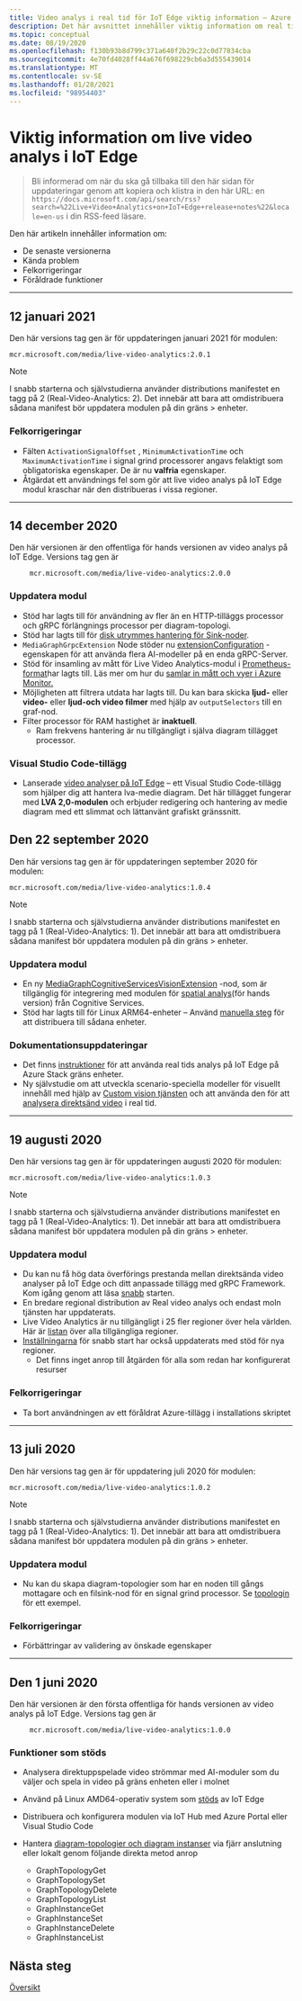 ```yaml
---
title: Video analys i real tid för IoT Edge viktig information – Azure
description: Det här avsnittet innehåller viktig information om real tids analys av IoT Edge-versioner, förbättringar, fel korrigeringar och kända problem.
ms.topic: conceptual
ms.date: 08/19/2020
ms.openlocfilehash: f130b93b8d799c371a640f2b29c22c0d77834cba
ms.sourcegitcommit: 4e70fd4028ff44a676f698229cb6a3d555439014
ms.translationtype: MT
ms.contentlocale: sv-SE
ms.lasthandoff: 01/28/2021
ms.locfileid: "98954403"
---
```

# <a name="live-video-analytics-on-iot-edge-release-notes"></a>Viktig information om live video analys i IoT Edge

>Bli informerad om när du ska gå tillbaka till den här sidan för uppdateringar genom att kopiera och klistra in den här URL: en `https://docs.microsoft.com/api/search/rss?search=%22Live+Video+Analytics+on+IoT+Edge+release+notes%22&locale=en-us` i din RSS-feed läsare.

Den här artikeln innehåller information om:

* De senaste versionerna
* Kända problem
* Felkorrigeringar
* Föråldrade funktioner

<hr width=100%>

## <a name="january-12-2021"></a>12 januari 2021

Den här versions tag gen är för uppdateringen januari 2021 för modulen:

```
mcr.microsoft.com/media/live-video-analytics:2.0.1
```

> [!NOTE]
> I snabb starterna och självstudierna använder distributions manifestet en tagg på 2 (Real-Video-Analytics: 2). Det innebär att bara att omdistribuera sådana manifest bör uppdatera modulen på din gräns > enheter.
### <a name="bug-fixes"></a>Felkorrigeringar 

* Fälten `ActivationSignalOffset` , `MinimumActivationTime` och `MaximumActivationTime` i signal grind processorer angavs felaktigt som obligatoriska egenskaper. De är nu **valfria** egenskaper.
* Åtgärdat ett användnings fel som gör att live video analys på IoT Edge modul kraschar när den distribueras i vissa regioner.

<hr width=100%>

## <a name="december-14-2020"></a>14 december 2020
Den här versionen är den offentliga för hands versionen av video analys på IoT Edge. Versions tag gen är

```
     mcr.microsoft.com/media/live-video-analytics:2.0.0
```
### <a name="module-updates"></a>Uppdatera modul
* Stöd har lagts till för användning av fler än en HTTP-tilläggs processor och gRPC förlängnings processor per diagram-topologi.
* Stöd har lagts till för [disk utrymmes hantering för Sink-noder](upgrading-lva-module.md#disk-space-management-with-sink-nodes).
* `MediaGraphGrpcExtension` Node stöder nu [extensionConfiguration](grpc-extension-protocol.md) -egenskapen för att använda flera AI-modeller på en enda gRPC-Server.
* Stöd för insamling av mått för Live Video Analytics-modul i [Prometheus-format](https://prometheus.io/docs/practices/naming/)har lagts till. Läs mer om hur du [samlar in mått och vyer i Azure Monitor.](monitoring-logging.md#azure-monitor-collection-via-telegraf) 
* Möjligheten att filtrera utdata har lagts till. Du kan bara skicka **ljud-** eller **video-** eller **ljud-och video filmer** med hjälp av `outputSelectors` till en graf-nod. 
* Filter processor för RAM hastighet är **inaktuell**.  
    * Ram frekvens hantering är nu tillgängligt i själva diagram tillägget processor.

### <a name="visual-studio-code-extension"></a>Visual Studio Code-tillägg
* Lanserade [video analyser på IoT Edge](https://marketplace.visualstudio.com/items?itemName=ms-azuretools.live-video-analytics-edge) – ett Visual Studio Code-tillägg som hjälper dig att hantera lva-medie diagram. Det här tillägget fungerar med **LVA 2,0-modulen** och erbjuder redigering och hantering av medie diagram med ett slimmat och lättanvänt grafiskt gränssnitt.
## <a name="september-22-2020"></a>Den 22 september 2020

Den här versions tag gen är för uppdateringen september 2020 för modulen:

```
mcr.microsoft.com/media/live-video-analytics:1.0.4
```

> [!NOTE]
> I snabb starterna och självstudierna använder distributions manifestet en tagg på 1 (Real-Video-Analytics: 1). Det innebär att bara att omdistribuera sådana manifest bör uppdatera modulen på din gräns > enheter.

### <a name="module-updates"></a>Uppdatera modul

* En ny [MediaGraphCognitiveServicesVisionExtension](spatial-analysis-tutorial.md) -nod, som är tillgänglig för integrering med modulen för [spatial analys](/legal/cognitive-services/computer-vision/intro-to-spatial-analysis-public-preview)(för hands version) från Cognitive Services.
* Stöd har lagts till för Linux ARM64-enheter – Använd [manuella steg](deploy-iot-edge-device.md) för att distribuera till sådana enheter.

### <a name="documentation-updates"></a>Dokumentationsuppdateringar

* Det finns [instruktioner](deploy-azure-stack-edge-how-to.md) för att använda real tids analys på IoT Edge på Azure Stack gräns enheter.
* Ny självstudie om att utveckla scenario-speciella modeller för visuellt innehåll med hjälp av [Custom vision tjänsten](https://azure.microsoft.com/services/cognitive-services/custom-vision-service/) och att använda den för att [analysera direktsänd video](custom-vision-tutorial.md) i real tid.

<hr width=100%>

## <a name="august-19-2020"></a>19 augusti 2020

Den här versions tag gen är för uppdateringen augusti 2020 för modulen:

```
mcr.microsoft.com/media/live-video-analytics:1.0.3
```

> [!NOTE]
> I snabb starterna och självstudierna använder distributions manifestet en tagg på 1 (Real-Video-Analytics: 1). Det innebär att bara att omdistribuera sådana manifest bör uppdatera modulen på din gräns > enheter.

### <a name="module-updates"></a>Uppdatera modul

* Du kan nu få hög data överförings prestanda mellan direktsända video analyser på IoT Edge och ditt anpassade tillägg med gRPC Framework. Kom igång genom att läsa [snabb](analyze-live-video-use-your-grpc-model-quickstart.md) starten.
* En bredare regional distribution av Real video analys och endast moln tjänsten har uppdaterats.  
* Live Video Analytics är nu tillgängligt i 25 fler regioner över hela världen. Här är [listan](https://azure.microsoft.com/global-infrastructure/services/?products=media-services) över alla tillgängliga regioner.  
* [Inställningarna](https://aka.ms/lva-edge/setup-resources-for-samples) för snabb start har också uppdaterats med stöd för nya regioner.
    * Det finns inget anrop till åtgärden för alla som redan har konfigurerat resurser

### <a name="bug-fixes"></a>Felkorrigeringar 

* Ta bort användningen av ett föråldrat Azure-tillägg i installations skriptet

<hr width=100%>

## <a name="july-13-2020"></a>13 juli 2020

Den här versions tag gen är för uppdatering juli 2020 för modulen:

```
mcr.microsoft.com/media/live-video-analytics:1.0.2
```

> [!NOTE]
> I snabb starterna och självstudierna använder distributions manifestet en tagg på 1 (Real-Video-Analytics: 1). Det innebär att bara att omdistribuera sådana manifest bör uppdatera modulen på din gräns > enheter.

### <a name="module-updates"></a>Uppdatera modul

* Nu kan du skapa diagram-topologier som har en noden till gångs mottagare och en filsink-nod för en signal grind processor. Se [topologin](https://github.com/Azure/live-video-analytics/tree/master/MediaGraph/topologies/evr-motion-assets-files) för ett exempel.

### <a name="bug-fixes"></a>Felkorrigeringar

* Förbättringar av validering av önskade egenskaper

<hr width=100%>

## <a name="june-1-2020"></a>Den 1 juni 2020

Den här versionen är den första offentliga för hands versionen av video analys på IoT Edge. Versions tag gen är

```
     mcr.microsoft.com/media/live-video-analytics:1.0.0
```

### <a name="supported-functionalities"></a>Funktioner som stöds

* Analysera direktuppspelade video strömmar med AI-moduler som du väljer och spela in video på gräns enheten eller i molnet
* Använd på Linux AMD64-operativ system som [stöds](../../iot-edge/support.md) av IoT Edge
* Distribuera och konfigurera modulen via IoT Hub med Azure Portal eller Visual Studio Code
* Hantera [diagram-topologier och diagram instanser](media-graph-concept.md#media-graph-topologies-and-instances) via fjärr anslutning eller lokalt genom följande direkta metod anrop

    *   GraphTopologyGet
    *   GraphTopologySet
    *   GraphTopologyDelete
    *   GraphTopologyList
    *   GraphInstanceGet
    *   GraphInstanceSet
    *   GraphInstanceDelete
    *   GraphInstanceList

## <a name="next-steps"></a>Nästa steg

[Översikt](overview.md)
